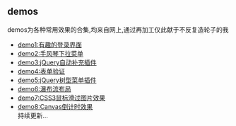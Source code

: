 ## demos

demos为各种常用效果的合集,均来自网上,通过再加工仅此献于不反复造轮子的我
* [demo1:有趣的登录界面](https://github.com/AmberYLopez-demos/demos/tree/master/demo1)
* [demo2:手风琴下拉菜单](https://github.com/AmberYLopez-demos/demos/tree/master/demo2)
* [demo3:jQuery自动补充插件](https://github.com/AmberYLopez-demos/demos/tree/master/demo3)
* [demo4:表单验证](https://github.com/AmberYLopez-demos/demos/tree/master/demo4)
* [demo5:jQuery树型菜单插件](https://github.com/AmberYLopez-demos/demos/tree/master/demo5)
* [demo6:瀑布流布局](https://github.com/AmberYLopez-demos/demos/tree/master/demo6)
* [demo7:CSS3鼠标滑过图片效果](https://github.com/AmberYLopez-demos/demos/tree/master/demo7)
* [demo8:Canvas倒计时效果](https://github.com/AmberYLopez-demos/demos/tree/master/demo8)<br />
持续更新...